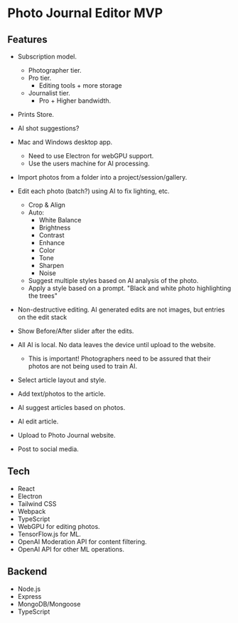 # Photo Journal Editor MVP

## Features

* Subscription model.
    * Photographer tier.
    * Pro tier.
        * Editing tools + more storage
    * Journalist tier.
        * Pro + Higher bandwidth.
* Prints Store.
* AI shot suggestions?
* Mac and Windows desktop app.
    * Need to use Electron for webGPU support.
    * Use the users machine for AI processing.
* Import photos from a folder into a project/session/gallery.
* Edit each photo (batch?) using AI to fix lighting, etc.
    * Crop & Align
    * Auto:
        * White Balance
        * Brightness
        * Contrast
        * Enhance
        * Color
        * Tone
        * Sharpen
        * Noise
    * Suggest multiple styles based on AI analysis of the photo.
    * Apply a style based on a prompt. "Black and white photo highlighting the trees"
* Non-destructive editing. AI generated edits are not images, but entries on the edit stack
* Show Before/After slider after the edits.
* All AI is local. No data leaves the device until upload to the website.
    * This is important!  Photographers need to be assured that their photos are not being used to train AI.
* Select article layout and style.
* Add text/photos to the article.
* AI suggest articles based on photos.
* AI edit article.

* Upload to Photo Journal website.
* Post to social media.

## Tech

* React
* Electron
* Tailwind CSS
* Webpack
* TypeScript
* WebGPU for editing photos.
* TensorFlow.js for ML.
* OpenAI Moderation API for content filtering.
* OpenAI API for other ML operations.

## Backend

* Node.js
* Express
* MongoDB/Mongoose
* TypeScript